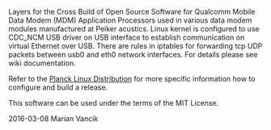 Layers for the Cross Build of Open Source Software for Qualcomm Mobile Data Modem (MDM) Application Processors used in various data modem modules manufactured at Peiker acustics. Linux kernel is configured to use CDC_NCM USB driver on USB interface to establish communication on virtual Ethernet over USB.
There are rules in iptables for forwarding tcp UDP packets between usb0 and eth0 network interfaces. For details please see wiki documentation.

Refer to the [Planck Linux Distribution](https://github.com/majanko/planck) for more specific information how to configure and build a release.


This software can be used under the terms of the MIT License.

2016-03-08 Marian Vancik
